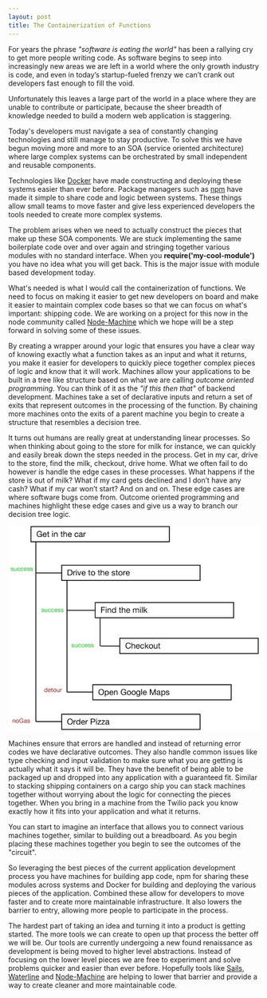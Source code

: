 ```yaml
---
layout: post
title: The Containerization of Functions
---
```


For years the phrase *"software is eating the world"* has been a rallying cry to get more people writing code. As software begins to seep into increasingly new areas we are left in a world where the only growth industry is code, and even in today’s startup-fueled frenzy we can’t crank out developers fast enough to fill the void.

Unfortunately this leaves a large part of the world in a place where they are unable to contribute or participate, because the sheer breadth of knowledge needed to build a modern web application is staggering.

Today's developers must navigate a sea of constantly changing technologies and still manage to stay productive. To solve this we have begun moving more and more to an SOA (service oriented architecture) where large complex systems can be orchestrated by small independent and reusable components.

Technologies like [Docker](https://www.docker.com/) have made constructing and deploying these systems easier than ever before. Package managers such as [npm](https://npmjs.org/) have made it simple to share code and logic between systems. These things allow small teams to move faster and give less experienced developers the tools needed to create more complex systems.

The problem arises when we need to actually construct the pieces that make up these SOA components. We are stuck implementing the same boilerplate code over and over again and stringing together various modules with no standard interface. When you **require('my-cool-module')** you have no idea what you will get back. This is the major issue with module based development today.

What's needed is what I would call the containerization of functions. We need to focus on making it easier to get new developers on board and make it easier to maintain complex code bases so that we can focus on what's important: shipping code. We are working on a project for this now in the node community called [Node-Machine](http://node-machine.org/) which we hope will be a step forward in solving some of these issues.

By creating a wrapper around your logic that ensures you have a clear way of knowing exactly what a function takes as an input and what it returns, you make it easier for developers to quickly piece together complex pieces of logic and know that it will work. Machines allow your applications to be built in a tree like structure based on what we are calling *outcome oriented programming*. You can think of it as the *"if this then that"* of backend development. Machines take a set of declarative inputs and return a set of exits that represent outcomes in the processing of the function. By chaining more machines onto the exits of a parent machine you begin to create a structure that resembles a decision tree.

It turns out humans are really great at understanding linear processes. So when thinking about going to the store for milk for instance, we can quickly and easily break down the steps needed in the process. Get in my car, drive to the store, find the milk, checkout, drive home. What we often fail to do however is handle the edge cases in these processes. What happens if the store is out of milk? What if my card gets declined and I don’t have any cash? What if my car won’t start? And on and on. These edge cases are where software bugs come from. Outcome oriented programming and machines highlight these edge cases and give us a way to branch our decision tree logic.

![flow chart](/public/2013-02-13-the-containerization-of-functions/medium_chart.jpg "Chart")

Machines ensure that errors are handled and instead of returning error codes we have declarative outcomes. They also handle common issues like type checking and input validation to make sure what you are getting is actually what it says it will be. They have the benefit of being able to be packaged up and dropped into any application with a guaranteed fit. Similar to stacking shipping containers on a cargo ship you can stack machines together without worrying about the logic for connecting the pieces together. When you bring in a machine from the Twilio pack you know exactly how it fits into your application and what it returns.

You can start to imagine an interface that allows you to connect various machines together, similar to building out a breadboard. As you begin placing these machines together you begin to see the outcomes of the "circuit".

So leveraging the best pieces of the current application development process you have machines for building app code, npm for sharing these modules across systems and Docker for building and deploying the various pieces of the application. Combined these allow for developers to move faster and to create more maintainable infrastructure. It also lowers the barrier to entry, allowing more people to participate in the process.

The hardest part of taking an idea and turning it into a product is getting started. The more tools we can create to open up that process the better off we will be. Our tools are currently undergoing a new found renaissance as development is being moved to higher level abstractions. Instead of focusing on the lower level pieces we are free to experiment and solve problems quicker and easier than ever before. Hopefully tools like [Sails](http://sailsjs.org/), [Waterline](http://github.com/balderdashy/waterline) and [Node-Machine](Node-Machine) are helping to lower that barrier and provide a way to create cleaner and more maintainable code.
